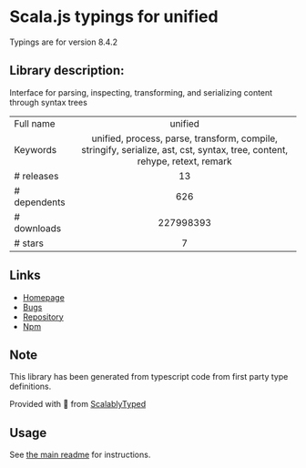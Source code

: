 
# Scala.js typings for unified

Typings are for version 8.4.2

## Library description:
Interface for parsing, inspecting, transforming, and serializing content through syntax trees

|                    |                 |
| ------------------ | :-------------: |
| Full name          | unified |
| Keywords           | unified, process, parse, transform, compile, stringify, serialize, ast, cst, syntax, tree, content, rehype, retext, remark |
| # releases         | 13 |
| # dependents       | 626 |
| # downloads        | 227998393 |
| # stars            | 7 |

## Links
- [Homepage](https://unifiedjs.com)
- [Bugs](https://github.com/unifiedjs/unified/issues)
- [Repository](https://github.com/unifiedjs/unified)
- [Npm](https://www.npmjs.com/package/unified)
    


## Note
This library has been generated from typescript code from first party type definitions.

Provided with :purple_heart: from [ScalablyTyped](https://github.com/oyvindberg/ScalablyTyped)

## Usage
See [the main readme](../../readme.md) for instructions.


